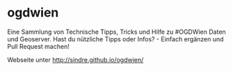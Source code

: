 ogdwien
=======

Eine Sammlung von Technische Tipps, Tricks und Hilfe zu #OGDWien Daten und Geoserver. 
Hast du nützliche Tipps oder Infos? - Einfach ergänzen und Pull Request machen!

Webseite unter http://sindre.github.io/ogdwien/
